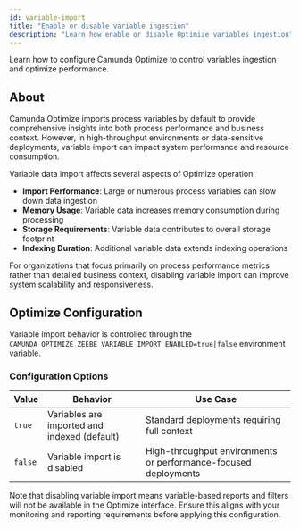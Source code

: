 ```yaml
---
id: variable-import
title: "Enable or disable variable ingestion"
description: "Learn how enable or disable Optimize variables ingestion"
---
```


Learn how to configure Camunda Optimize to control variables ingestion and optimize performance.

## About

Camunda Optimize imports process variables by default to provide comprehensive insights into both process performance
and business context. However, in high-throughput environments or data-sensitive deployments, variable import can
impact system performance and resource consumption.

Variable data import affects several aspects of Optimize operation:

- **Import Performance**: Large or numerous process variables can slow down data ingestion
- **Memory Usage**: Variable data increases memory consumption during processing
- **Storage Requirements**: Variable data contributes to overall storage footprint
- **Indexing Duration**: Additional variable data extends indexing operations

For organizations that focus primarily on process performance metrics rather than detailed business context,
disabling variable import can improve system scalability and responsiveness.

## Optimize Configuration

Variable import behavior is controlled through the `CAMUNDA_OPTIMIZE_ZEEBE_VARIABLE_IMPORT_ENABLED=true|false`
environment variable.

### Configuration Options

| Value   | Behavior                                     | Use Case                                                        |
| ------- | -------------------------------------------- | --------------------------------------------------------------- |
| `true`  | Variables are imported and indexed (default) | Standard deployments requiring full context                     |
| `false` | Variable import is disabled                  | High-throughput environments or performance-focused deployments |

Note that disabling variable import means variable-based reports and filters will not be available in
the Optimize interface. Ensure this aligns with your monitoring and reporting requirements before
applying this configuration.
